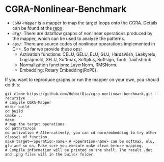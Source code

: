 # CGRA-Nonlinear-Benchmark

* `CGRA-Mapper` is a mapper to map the target loops onto the CGRA. Details can be found at the [repo](https://github.com/tancheng/CGRA-Mapper).
* `dfg/`: There are dataflow graphs of nonlinear operations produced by the mapper, which can be used to analyze the patterns.
* `ops/`: There are source codes of nonlinear opearations implemented in C++. So far we provide these ops:
    * Activation functions: CELU, GELU, ELU, GLU, Hardswish, Leakyrelu, Logsigmoid, SELU, Softmax, Softplus, Softsign, Tanh, Tanhshrink.
    * Normalization functions: LayerNorm, RMSNorm.
    * Embedding: Rotary Embedding(RoPE)

If you want to reproduce graphs or run the mapper on your own, you should do this:
``` shell
git clone https://github.com/HobbitQia/cgra-nonlinear-benchmark.git --recursive
# compile CGRA-Mapper
mkdir build
cd build
cmake ..
make
# map the target operations
cd path/to/ops
cd activation # Alternatively, you can cd norm/embedding to try other classes of function
make target=<operation-name> # <operation-name> can be softmax, elu, glu and so on. Make sure you execute make clean before mapping.
# Compile information will be printed on the shell. The result .dot and .png files will in the build/ folder. 
```